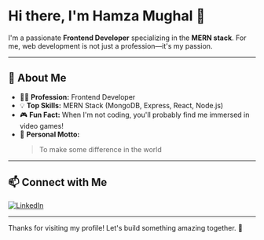 # Hi there, I'm Hamza Mughal 👋

I'm a passionate **Frontend Developer** specializing in the **MERN stack**. For me, web development is not just a profession—it's my passion.

---

## 🚀 About Me

- 🧑‍💻 **Profession:** Frontend Developer
- 💡 **Top Skills:** MERN Stack (MongoDB, Express, React, Node.js)
- 🎮 **Fun Fact:** When I'm not coding, you'll probably find me immersed in video games!
- 💬 **Personal Motto:**  
  > To make some difference in the world

---

## 📫 Connect with Me

[![LinkedIn](https://img.shields.io/badge/LinkedIn-blue?style=for-the-badge&logo=linkedin)](https://www.linkedin.com/in/hmughal/)

---

Thanks for visiting my profile! Let's build something amazing together. 🚀
